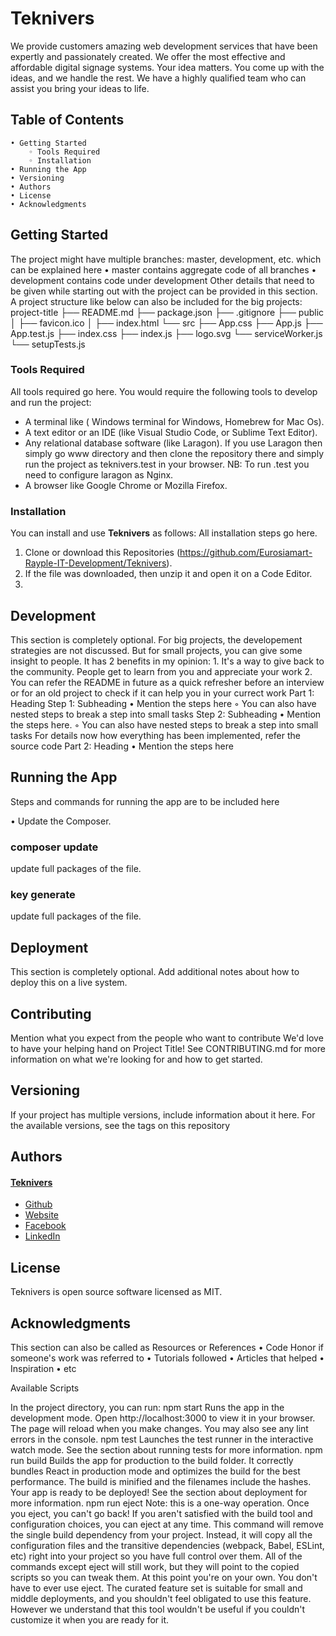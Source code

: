 # Teknivers

<p>We provide customers amazing web development services that have been expertly and passionately created. We offer the most effective and affordable digital signage systems.	Your idea matters. You come up with the ideas, and we handle the rest. We have a highly qualified team who can assist you bring your ideas to life. </p>
    
## Table of Contents

    • Getting Started
        ◦ Tools Required
        ◦ Installation
    • Running the App
    • Versioning
    • Authors
    • License
    • Acknowledgments
    
## Getting Started

The project might have multiple branches: master, development, etc. which can be explained here
    • master contains aggregate code of all branches
    • development contains code under development
Other details that need to be given while starting out with the project can be provided in this section. A project structure like below can also be included for the big projects:
        project-title
        ├── README.md
        ├── package.json
        ├── .gitignore
        ├── public
        │   ├── favicon.ico
        │   ├── index.html
        └── src
                ├── App.css
                ├── App.js
                ├── App.test.js
                ├── index.css
                ├── index.js
                ├── logo.svg
                └── serviceWorker.js
                └── setupTests.js
                
### Tools Required

All tools required go here. You would require the following tools to develop and run the project:
 + A terminal like ( Windows terminal for Windows, Homebrew for Mac Os).
 + A text editor or an IDE (like Visual Studio Code, or Sublime Text Editor).
 +  Any relational database software (like Laragon). If you use Laragon then simply go www directory and then clone the repository there and simply run the project as teknivers.test in your browser. NB: To run .test you need to configure laragon as Nginx.
 + A browser like Google Chrome or Mozilla Firefox.
  
### Installation

You can install and use **Teknivers** as follows:
All installation steps go here.

1. Clone or download this Repositories (https://github.com/Eurosiamart-Rayple-IT-Development/Teknivers).
2. If the file was downloaded, then unzip it and open it on a Code Editor.
3. 

## Development

This section is completely optional. For big projects, the developement strategies are not discussed. But for small projects, you can give some insight to people. It has 2 benefits in my opinion:
    1. It's a way to give back to the community. People get to learn from you and appreciate your work
    2. You can refer the README in future as a quick refresher before an interview or for an old project to check if it can help you in your currect work
Part 1: Heading
Step 1: Subheading
    • Mention the steps here
        ◦ You can also have nested steps to break a step into small tasks
Step 2: Subheading
    • Mention the steps here.
        ◦ You can also have nested steps to break a step into small tasks
For details now how everything has been implemented, refer the source code
Part 2: Heading
    • Mention the steps here
    
## Running the App

<p>Steps and commands for running the app are to be included here</p>
• Update the Composer.
    
### composer update

<p>update full packages of the file.</p>

### key generate

<p>update full packages of the file.</p>
        
## Deployment

This section is completely optional. Add additional notes about how to deploy this on a live system.

## Contributing

Mention what you expect from the people who want to contribute
We'd love to have your helping hand on Project Title! See CONTRIBUTING.md for more information on what we're looking for and how to get started.

## Versioning

If your project has multiple versions, include information about it here.
For the available versions, see the tags on this repository

## Authors

#### [Teknivers](https://teknivers.com/)
 + [Github](https://github.com/Eurosiamart-Rayple-IT-Development)
 + [Website](https://teknivers.com/)
 + [Facebook](https://www.facebook.com/profile.php?id=100075916298048)
 + [LinkedIn](https://www.linkedin.com/company/eurosiamart/?viewAsMember=true)
    
## License

Teknivers is open source software licensed as MIT.

## Acknowledgments

This section can also be called as Resources or References
    • Code Honor if someone's work was referred to
    • Tutorials followed
    • Articles that helped
    • Inspiration
    • etc


Available Scripts

In the project directory, you can run:
npm start
Runs the app in the development mode.
Open http://localhost:3000 to view it in your browser.
The page will reload when you make changes.
You may also see any lint errors in the console.
npm test
Launches the test runner in the interactive watch mode.
See the section about running tests for more information.
npm run build
Builds the app for production to the build folder.
It correctly bundles React in production mode and optimizes the build for the best performance.
The build is minified and the filenames include the hashes.
Your app is ready to be deployed!
See the section about deployment for more information.
npm run eject
Note: this is a one-way operation. Once you eject, you can't go back!
If you aren't satisfied with the build tool and configuration choices, you can eject at any time. This command will remove the single build dependency from your project.
Instead, it will copy all the configuration files and the transitive dependencies (webpack, Babel, ESLint, etc) right into your project so you have full control over them. All of the commands except eject will still work, but they will point to the copied scripts so you can tweak them. At this point you're on your own.
You don't have to ever use eject. The curated feature set is suitable for small and middle deployments, and you shouldn't feel obligated to use this feature. However we understand that this tool wouldn't be useful if you couldn't customize it when you are ready for it.

